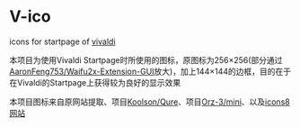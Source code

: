 # V-ico

 icons for startpage of [vivaldi](https://vivaldi.com/zh-hans/)

本项目为使用Vivaldi Startpage时所使用的图标，原图标为256×256(部分通过[AaronFeng753/Waifu2x-Extension-GUI](https://github.com/AaronFeng753/Waifu2x-Extension-GUI)放大)，加上144×144的边框，目的在于在Vivaldi的Startpage上获得较为良好的显示效果

本项目图标来自原网站提取、项目[Koolson/Qure](https://github.com/Koolson/Qure)、项目[Orz-3/mini](https://github.com/Orz-3/mini)、以及[icons8网站](https://icons8.com)